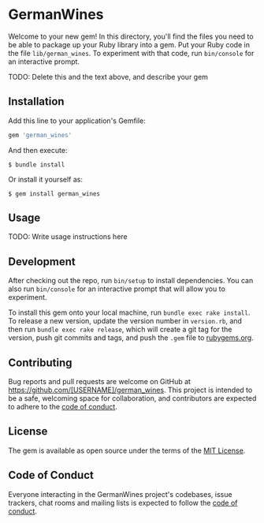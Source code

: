 # GermanWines

Welcome to your new gem! In this directory, you'll find the files you need to be able to package up your Ruby library into a gem. Put your Ruby code in the file `lib/german_wines`. To experiment with that code, run `bin/console` for an interactive prompt.

TODO: Delete this and the text above, and describe your gem

## Installation

Add this line to your application's Gemfile:

```ruby
gem 'german_wines'
```

And then execute:

    $ bundle install

Or install it yourself as:

    $ gem install german_wines

## Usage

TODO: Write usage instructions here

## Development

After checking out the repo, run `bin/setup` to install dependencies. You can also run `bin/console` for an interactive prompt that will allow you to experiment.

To install this gem onto your local machine, run `bundle exec rake install`. To release a new version, update the version number in `version.rb`, and then run `bundle exec rake release`, which will create a git tag for the version, push git commits and tags, and push the `.gem` file to [rubygems.org](https://rubygems.org).

## Contributing

Bug reports and pull requests are welcome on GitHub at https://github.com/[USERNAME]/german_wines. This project is intended to be a safe, welcoming space for collaboration, and contributors are expected to adhere to the [code of conduct](https://github.com/[USERNAME]/german_wines/blob/master/CODE_OF_CONDUCT.md).


## License

The gem is available as open source under the terms of the [MIT License](https://opensource.org/licenses/MIT).

## Code of Conduct

Everyone interacting in the GermanWines project's codebases, issue trackers, chat rooms and mailing lists is expected to follow the [code of conduct](https://github.com/[USERNAME]/german_wines/blob/master/CODE_OF_CONDUCT.md).
